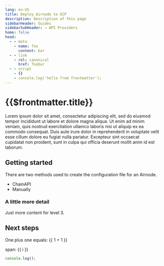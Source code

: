 ```yaml
---
lang: en-US
title: Deploy Airnode to GCP
description: Description of this page
sidebarHeader: Guides
sidebarSubHeader: → API Providers
home: false
head:
  - - meta
    - name: foo
      content: bar
  - - link
    - rel: canonical
      href: foobar
  - - script
    - {}
    - console.log('hello from frontmatter');
---
```


# {{$frontmatter.title}}

Lorem ipsum dolor sit amet, consectetur adipiscing elit, sed do eiusmod tempor
incididunt ut labore et dolore magna aliqua. Ut enim ad minim veniam, quis
nostrud exercitation ullamco laboris nisi ut aliquip ex ea commodo consequat.
Duis aute irure dolor in reprehenderit in voluptate velit esse cillum dolore eu
fugiat nulla pariatur. Excepteur sint occaecat cupidatat non proident, sunt in
culpa qui officia deserunt mollit anim id est laborum.

## Getting started

There are two methods used to create the configuration file for an Airnode.

- ChainAPI
- Manually

### A little more detail

Just more content for level 3.

## Next steps

One plus one equals: {{ 1 + 1 }}

<span v-for="i in 3"> span: {{ i }} </span>

```js
console.log();
```
